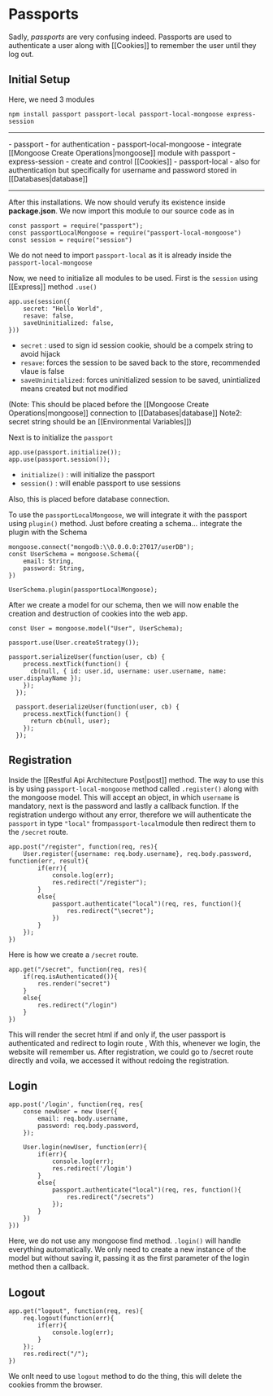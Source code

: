 # Passports
Sadly, *passports* are very confusing indeed. Passports are used to authenticate a user along with [[Cookies]] to remember the user until they log out. 


## Initial Setup
Here, we need 3 modules
```
npm install passport passport-local passport-local-mongoose express-session
```

<hr>
- passport - for authentication
- passport-local-mongoose - integrate [[Mongoose Create Operations|mongoose]] module with passport
- express-session - create and control [[Cookies]]
- passport-local - also for authentication but specifically for username and password stored in [[Databases|database]]

<hr>

After this installations. We now should verufy its existence inside **package.json**. We now import this module to our source code as in

```
const passport = require("passport");
const passportLocalMongoose = require("passport-local-mongoose")
const session = require("session")
```

We do not need to import `passport-local` as it is already inside the `passport-local-mongoose`

Now, we need to initialize all modules to be used. First is the `session` using [[Express]] method `.use()`
```
app.use(session({
	secret: "Hello World",
	resave: false,
	saveUninitialized: false,
}))
```

- `secret` : used to sign id session cookie, should be a compelx string to avoid hijack
- `resave`: forces the session to be saved back to the store, recommended vlaue is false
- `saveUninitialized`: forces uninitialized session to be saved, unintialized means created but not modified

(Note: This should be placed before the [[Mongoose Create Operations|mongoose]] connection to [[Databases|database]]
 Note2: secret string should be an [[Environmental Variables]])

Next is to initialize the `passport`
```
app.use(passport.initialize());
app.use(passport.session());
```

- `initialize()` : will initialize the passport
- `session()` : will enable passport to use sessions

Also, this is placed before database connection. 

To use the `passportLocalMongoose`, we will integrate it with the passport using `plugin()` method. Just before creating a schema... integrate the plugin with the Schema

```
mongoose.connect("mongodb:\\0.0.0.0:27017/userDB");
const UserSchema = mongoose.Schema({
	email: String, 
	password: String,
})

UserSchema.plugin(passportLocalMongoose);
```

After we create a model for our schema, then we will now enable the creation and destruction of cookies into the web app.

```
const User = mongoose.model("User", UserSchema);

passport.use(User.createStrategy());

passport.serializeUser(function(user, cb) {
    process.nextTick(function() {
      cb(null, { id: user.id, username: user.username, name: user.displayName });
    });
  });

  passport.deserializeUser(function(user, cb) {
    process.nextTick(function() {
      return cb(null, user);
    });
  });
```

## Registration
Inside the [[Restful Api Architecture Post|post]] method. The way to use this is by using `passport-local-mongoose` method called `.register()` along with the mongoose model. This will accept an object, in which `username` is mandatory, next is the password and lastly a callback function. If the registration undergo without any error, therefore we will authenticate the `passport` in type `"local"` from` passport-local `module then redirect them to the `/secret` route. 

```
app.post("/register", function(req, res){
	User.register({username: req.body.username}, req.body.password, function(err, result){
		if(err){
			console.log(err);
			res.redirect("/register");
		}
		else{
			passport.authenticate("local")(req, res, function(){
				res.redirect("\secret");	
			})
		}
	});	
})
```

Here is how we create a `/secret` route. 
```
app.get("/secret", function(req, res){
	if(req.isAuthenticated()){
		res.render("secret")
	}
	else{
		res.redirect("/login")
	}
})
```

This will render the secret html if and only if, the user passport is authenticated and redirect to login route ,
With this, whenever we login, the website will remember us. After registration, we could go to /secret route directly and voila, we accessed it without redoing the registration.

## Login
```
app.post('/login', function(req, res{
	conse newUser = new User({
		email: req.body.username,
		password: req.body.password,
	});

	User.login(newUser, function(err){
		if(err){
			console.log(err);
			res.redirect('/login')
		}
		else{
			passport.authenticate("local")(req, res, function(){
				res.redirect("/secrets")
			});
		}
	})
}))	
```
Here, we do not use any mongoose find method. `.login()` will handle everything automatically. We only need to create a new instance of the model but without saving it, passing it as the first parameter of the login method then a callback. 

## Logout
```
app.get("logout", function(req, res){
	req.logout(function(err){
		if(err){
			console.log(err);
		}
	});
	res.redirect("/");
})
```

We onlt need to use `logout` method to do the thing, this will delete the cookies fromm the browser. 